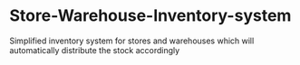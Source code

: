 # Store-Warehouse-Inventory-system
Simplified inventory system for stores and warehouses which will automatically distribute the stock accordingly
